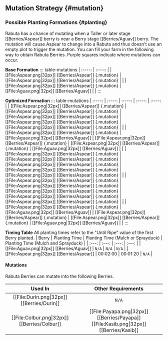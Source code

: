 ## Mutation Strategy {#mutation}

### Possible Planting Formations {#planting}

Rabuta has a chance of mutating when a Taller or later stage [[Berries/Aspear]] berry is near a Berry stage [[Berries/Aguav]] berry. The mutation will cause Aspear to change into a Rabuta and thus doesn't use an empty plot to trigger the mutation. You can fill your farm in the following way to obtain Rabuta Berries. Purple squares indicate where mutations can occur.

**Base Formation**
::: table-mutations
| :----: | :----: |
| [[File:Aspear.png\|32px]] [[Berries/Aspear]] {.mutation} | [[File:Aspear.png\|32px]] [[Berries/Aspear]] {.mutation} | |
| [[File:Aspear.png\|32px]] [[Berries/Aspear]] {.mutation} | [[File:Aguav.png\|32px]] [[Berries/Aguav]] | |
:::

**Optimized Formation**
::: table-mutations
| :----: | :----: | :----: | :----: | :----: |
| [[File:Aspear.png\|32px]] [[Berries/Aspear]] {.mutation} | [[File:Aspear.png\|32px]] [[Berries/Aspear]] {.mutation} | [[File:Aspear.png\|32px]] [[Berries/Aspear]] {.mutation} | [[File:Aspear.png\|32px]] [[Berries/Aspear]] {.mutation} | [[File:Aspear.png\|32px]] [[Berries/Aspear]] {.mutation} | |
| [[File:Aspear.png\|32px]] [[Berries/Aspear]] {.mutation} | [[File:Aguav.png\|32px]] [[Berries/Aguav]] | [[File:Aspear.png\|32px]] [[Berries/Aspear]] {.mutation} | [[File:Aspear.png\|32px]] [[Berries/Aspear]] {.mutation} | [[File:Aguav.png\|32px]] [[Berries/Aguav]] | |
| [[File:Aspear.png\|32px]] [[Berries/Aspear]] {.mutation} | [[File:Aspear.png\|32px]] [[Berries/Aspear]] {.mutation} | [[File:Aspear.png\|32px]] [[Berries/Aspear]] {.mutation} | [[File:Aspear.png\|32px]] [[Berries/Aspear]] {.mutation} | [[File:Aspear.png\|32px]] [[Berries/Aspear]] {.mutation} | |
| [[File:Aspear.png\|32px]] [[Berries/Aspear]] {.mutation} | [[File:Aspear.png\|32px]] [[Berries/Aspear]] {.mutation} | [[File:Aspear.png\|32px]] [[Berries/Aspear]] {.mutation} | [[File:Aspear.png\|32px]] [[Berries/Aspear]] {.mutation} | [[File:Aspear.png\|32px]] [[Berries/Aspear]] {.mutation} | |
| [[File:Aspear.png\|32px]] [[Berries/Aspear]] {.mutation} | [[File:Aguav.png\|32px]] [[Berries/Aguav]] | [[File:Aspear.png\|32px]] [[Berries/Aspear]] {.mutation} | [[File:Aspear.png\|32px]] [[Berries/Aspear]] {.mutation} | [[File:Aguav.png\|32px]] [[Berries/Aguav]] | |
:::

**Timing Table**
All planting times refer to the "Until Ripe" value of the first Berry planted.
| Berry                                         | Planting Time | Planting Time (Mulch or Sprayduck)    | Planting Time (Mulch and Sprayduck)   |
| :---:                                         | :---:         | :---:                                 | :---:                                 |
| [[File:Aguav.png\|32px]] [[Berries/Aguav]]    | `N/A`         | `N/A`                                 | `N/A`                                 |
| [[File:Aspear.png\|32px]] [[Berries/Aspear]]  | 00:02:00      | 00:01:20                              | `N/A`                                 |

#### Mutations
Rabuta Berries can mutate into the following Berries.

| Used In                                       | Other Requirements |
| :---:                                         | :---: |
| [[File:Durin.png\|32px]] [[Berries/Durin]]    | `N/A` |
| [[File:Colbur.png\|32px]] [[Berries/Colbur]]  | [[File:Payapa.png\|32px]] [[Berries/Payapa]] [[File:Kasib.png\|32px]] [[Berries/Kasib]] |